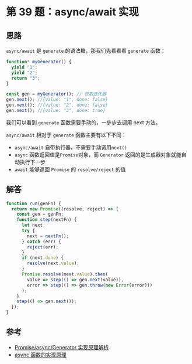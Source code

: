 # 第 39 题：async/await 实现

## 思路

`async/await` 是 `generate` 的语法糖，那我们先看看看 `generate` 函数：

```js
function* myGenerator() {
  yield "1";
  yield "2";
  return "3";
}

const gen = myGenerator(); // 获取迭代器
gen.next(); //{value: "1", done: false}
gen.next(); //{value: "2", done: false}
gen.next(); //{value: "3", done: true}
```

我们可以看到 `generate` 函数需要手动的，一步步去调用 next 方法，

`async/await` 相对于 `generate` 函数主要有以下不同：

- `async/await` 自带执行器，不需要手动调用`next()`
- `async` 函数返回值是`Promise`对象，而 `Generator` 返回的是生成器对象就能自动执行下一步
- `await` 能够返回 `Promise` 的 `resolve/reject` 的值

## 解答

```js
function run(genFn) {
  return new Promise((resolve, reject) => {
    const gen = genFn;
    function step(nextFn) {
      let next;
      try {
        next = nextFn();
      } catch (err) {
        reject(err);
      }
      if (next.done) {
        resolve(next.value);
      }
      Promise.resolve(next.value).then(
        value => step(() => gen.next(value)),
        error => step(() => gen.throw(new Error(error)))
      );
    }
    step(() => gen.next());
  });
}
```

## 参考

- [Promise/async/Generator 实现原理解析](https://juejin.im/post/5e3b9ae26fb9a07ca714a5cc)
- [async 函数的实现原理](https://es6.ruanyifeng.com/#docs/async#async-%E5%87%BD%E6%95%B0%E7%9A%84%E5%AE%9E%E7%8E%B0%E5%8E%9F%E7%90%86)
